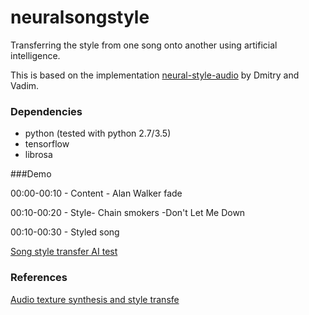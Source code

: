 # neuralsongstyle
Transferring the style from one song onto another using artificial intelligence.

This is based on the implementation [neural-style-audio](https://github.com/DmitryUlyanov/neural-style-audio-tf) by Dmitry and Vadim.

### Dependencies
- python (tested with python 2.7/3.5)
- tensorflow
- librosa

###Demo 

00:00-00:10 - Content - Alan Walker fade

00:10-00:20 - Style- Chain smokers -Don't Let Me Down

00:10-00:30 - Styled song

[Song style transfer AI test](https://www.youtube.com/watch?v=iUujo7i6P3w)

### References
[Audio texture synthesis and style transfe](http://dmitryulyanov.github.io/audio-texture-synthesis-and-style-transfer/)

